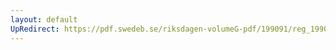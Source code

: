 ```yaml
---
layout: default
UpRedirect: https://pdf.swedeb.se/riksdagen-volumeG-pdf/199091/reg_199091/reg_199091_0300.pdf
---
```

